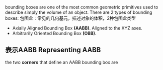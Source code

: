 bounding boxes are one of the most common geometric primitives used to describe simply the volume of an object. There are 2 types of bounding boxes:
包围盒：常见的几何基元，描述对象的体积，2种包围盒类型
- Axially Aligned Bounding Box **(AABB)**. Aligned to the XYZ axes.
- Arbitrarily Oriented Bounding Box **(OBB)**.


## 表示AABB Representing AABB
the two **corners** that define an AABB bounding box are
